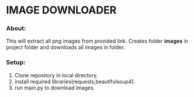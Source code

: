 # IMAGE DOWNLOADER

### About:
This will extract all png images from provided link. Creates folder **images** in project folder and downloads all images in folder.

### Setup:
1. Clone repository in local directory.
1. install required libraries(requests,beautifulsoup4).
1. run main.py to download images.